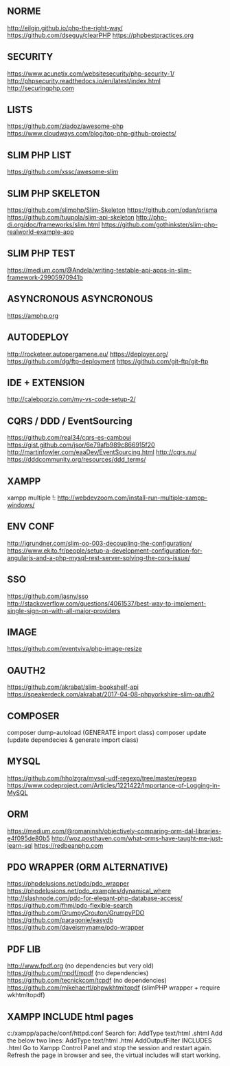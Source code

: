 
## NORME
http://eilgin.github.io/php-the-right-way/
https://github.com/dseguy/clearPHP
https://phpbestpractices.org

## SECURITY
https://www.acunetix.com/websitesecurity/php-security-1/
http://phpsecurity.readthedocs.io/en/latest/index.html
http://securingphp.com

## LISTS
https://github.com/ziadoz/awesome-php
https://www.cloudways.com/blog/top-php-github-projects/

## SLIM PHP LIST
https://github.com/xssc/awesome-slim

## SLIM PHP SKELETON
https://github.com/slimphp/Slim-Skeleton
https://github.com/odan/prisma
https://github.com/tuupola/slim-api-skeleton
http://php-di.org/doc/frameworks/slim.html
https://github.com/gothinkster/slim-php-realworld-example-app

## SLIM PHP TEST
https://medium.com/@Andela/writing-testable-api-apps-in-slim-framework-29905970941b

## ASYNCRONOUS ASYNCRONOUS
https://amphp.org

## AUTODEPLOY
http://rocketeer.autopergamene.eu/
https://deployer.org/
https://github.com/dg/ftp-deployment
https://github.com/git-ftp/git-ftp

## IDE + EXTENSION
http://calebporzio.com/my-vs-code-setup-2/

## CQRS / DDD / EventSourcing
https://github.com/real34/cqrs-es-camboui
https://gist.github.com/jsor/6e79afb989c866915f20
http://martinfowler.com/eaaDev/EventSourcing.html
http://cqrs.nu/
https://dddcommunity.org/resources/ddd_terms/

## XAMPP
xampp multiple !: 
http://webdevzoom.com/install-run-multiple-xampp-windows/


## ENV CONF
http://jgrundner.com/slim-oo-003-decoupling-the-configuration/
https://www.ekito.fr/people/setup-a-development-configuration-for-angularjs-and-a-php-mysql-rest-server-solving-the-cors-issue/

## SSO
https://github.com/jasny/sso
http://stackoverflow.com/questions/4061537/best-way-to-implement-single-sign-on-with-all-major-providers


## IMAGE
https://github.com/eventviva/php-image-resize

## OAUTH2
https://github.com/akrabat/slim-bookshelf-api
https://speakerdeck.com/akrabat/2017-04-08-phpyorkshire-slim-oauth2

## COMPOSER
composer dump-autoload (GENERATE import class)
composer update (update dependecies & generate import class)


## MYSQL
https://github.com/hholzgra/mysql-udf-regexp/tree/master/regexp
https://www.codeproject.com/Articles/1221422/Importance-of-Logging-in-MySQL


## ORM
https://medium.com/@romaninsh/objectively-comparing-orm-dal-libraries-e4f095de80b5
http://woz.posthaven.com/what-orms-have-taught-me-just-learn-sql
https://redbeanphp.com

## PDO WRAPPER (ORM ALTERNATIVE)
https://phpdelusions.net/pdo/pdo_wrapper
https://phpdelusions.net/pdo_examples/dynamical_where
http://slashnode.com/pdo-for-elegant-php-database-access/
https://github.com/fhmj/pdo-flexible-search
https://github.com/GrumpyCrouton/GrumpyPDO
https://github.com/paragonie/easydb
https://github.com/daveismyname/pdo-wrapper

## PDF LIB
http://www.fpdf.org (no dependencies but very old)
https://github.com/mpdf/mpdf (no dependencies)
https://github.com/tecnickcom/tcpdf (no dependencies)
https://github.com/mikehaertl/phpwkhtmltopdf (slimPHP wrapper + require wkhtmltopdf)


## XAMPP INCLUDE html pages
c:/xampp/apache/conf/httpd.conf
Search for:
AddType text/html .shtml
Add the below two lines:
AddType text/html .html
AddOutputFilter INCLUDES .html
Go to Xampp Control Panel and stop the session and restart again.
Refresh the page in browser and see, the virtual includes will start working.



<!--#include virtual="/fr/header.html" -->
<!--#include virtual="/se/site/as-html-web/site/fr/header.html" -->
